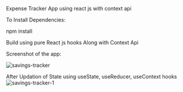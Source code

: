 Expense Tracker App using react js with context api

To Install Dependencies:

npm install

Build using pure React js hooks Along with Context Api

Screenshot of the app:

![savings-tracker](https://user-images.githubusercontent.com/70085321/120535660-e373e700-c400-11eb-804f-f2cee5a91cc8.png)


After Updation of State using useState, useReducer, useContext hooks
![savings-tracker-1](https://user-images.githubusercontent.com/70085321/120535769-01414c00-c401-11eb-8270-7c4bba8ee7b3.png)

